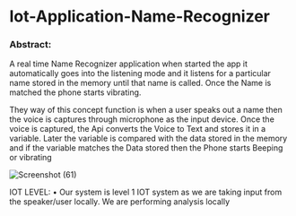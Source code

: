 # Iot-Application-Name-Recognizer

### Abstract:

A real time Name Recognizer application when started the app it automatically goes into the listening mode and it listens for a particular name stored in the memory until that name is called. Once the Name is matched the phone starts vibrating. 

They way of this concept function is when a user speaks out a name then the voice is captures through microphone as the input device. 
Once the voice is captured, the Api converts the Voice to Text and stores it in a variable.
Later the variable is compared with the data stored in the memory and if the variable matches the Data stored then the Phone starts Beeping or vibrating


![Screenshot (61)](https://user-images.githubusercontent.com/54437743/226124555-3cc4293a-18f1-4058-b25d-f8d67359ccdf.png)

IOT LEVEL:
•	Our system is level 1 IOT system as we are taking input from the speaker/user locally.
We are performing analysis locally


